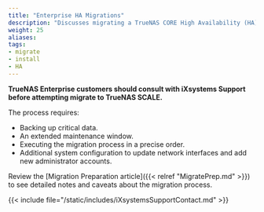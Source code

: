 ```yaml
---
title: "Enterprise HA Migrations"
description: "Discusses migrating a TrueNAS CORE High Availability (HA) system to SCALE."
weight: 25
aliases:
tags:
- migrate
- install
- HA
---
```


**TrueNAS Enterprise customers should consult with iXsystems Support before attempting migrate to TrueNAS SCALE.**

The process requires:
* Backing up critical data.
* An extended maintenance window.
* Executing the migration process in a precise order.
* Additional system configuration to update network interfaces and add new administrator accounts.

Review the [Migration Preparation article]({{< relref "MigratePrep.md" >}}) to see detailed notes and caveats about the migration process.

{{< include file="/static/includes/iXsystemsSupportContact.md" >}}
